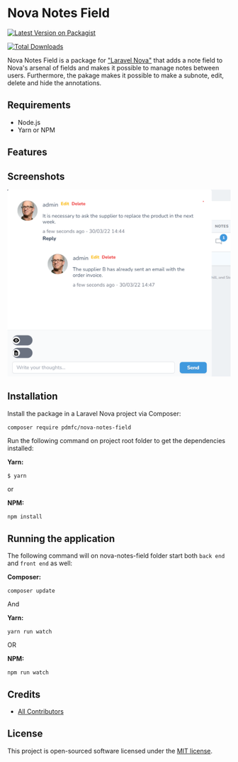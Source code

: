 # Nova Notes Field

[![Latest Version on Packagist](https://img.shields.io/packagist/v/pdmfc/nova-notes-field.svg?style=flat-square)](https://packagist.org/packages/pdmfc/nova-notes-field)

[![Total Downloads](https://img.shields.io/packagist/dt/pdmfc/nova-notes-field.svg?style=flat-square)](https://packagist.org/packages/pdmfc/nova-notes-field)


Nova Notes Field is a package for ["Laravel Nova"](https://nova.laravel.com) that adds a note field to Nova's arsenal of fields and makes it possible to manage notes between users. Furthermore, the pakage makes it possible to make a subnote, edit, delete and hide the annotations.

## Requirements

- Node.js
- Yarn or NPM

## Features

## Screenshots

<img src="resources\js\components\icons\Screenshots.png">

## Installation

Install the package in a Laravel Nova project via Composer:

```bash
composer require pdmfc/nova-notes-field
```

Run the following command on project root folder to get the dependencies installed:

**Yarn:**

    $ yarn
or 

**NPM:**

    npm install



## Running the application

The following command will on nova-notes-field folder start both `back end` and `front end` as well:


**Composer:**

    composer update

And

**Yarn:**

    yarn run watch
OR

**NPM:**

    npm run watch


## Credits

- [All Contributors](../../contributors)

## License

This project is open-sourced software licensed under the [MIT license](LICENSE.md).

